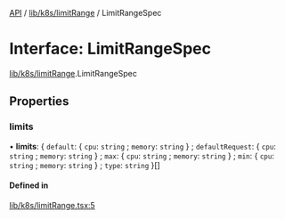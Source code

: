 [API](../API.md) / [lib/k8s/limitRange](../modules/lib_k8s_limitRange.md) / LimitRangeSpec

# Interface: LimitRangeSpec

[lib/k8s/limitRange](../modules/lib_k8s_limitRange.md).LimitRangeSpec

## Properties

### limits

• **limits**: { `default`: { `cpu`: `string` ; `memory`: `string`  } ; `defaultRequest`: { `cpu`: `string` ; `memory`: `string`  } ; `max`: { `cpu`: `string` ; `memory`: `string`  } ; `min`: { `cpu`: `string` ; `memory`: `string`  } ; `type`: `string`  }[]

#### Defined in

[lib/k8s/limitRange.tsx:5](https://github.com/headlamp-k8s/headlamp/blob/072d2509b/frontend/src/lib/k8s/limitRange.tsx#L5)
